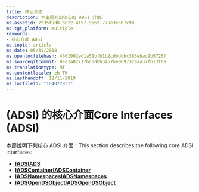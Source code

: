 ```yaml
---
title: 核心介面
description: 本主題列出核心的 ADSI 介面。
ms.assetid: 7f35f9d8-b822-4157-956f-779e3e507c9d
ms.tgt_platform: multiple
keywords:
- 核心介面 ADSI
ms.topic: article
ms.date: 05/31/2018
ms.openlocfilehash: 4661902ed1a51bfb1b2cdbddbc383ebac9b5726f
ms.sourcegitcommit: 8ea1a82717bd3dbb3457be0697329aa37fb13f08
ms.translationtype: MT
ms.contentlocale: zh-TW
ms.lasthandoff: 12/11/2019
ms.locfileid: "104022931"
---
```

# <a name="core-interfaces-adsi"></a><span data-ttu-id="1b76a-104"> (ADSI) 的核心介面</span><span class="sxs-lookup"><span data-stu-id="1b76a-104">Core Interfaces (ADSI)</span></span>

<span data-ttu-id="1b76a-105">本節說明下列核心 ADSI 介面：</span><span class="sxs-lookup"><span data-stu-id="1b76a-105">This section describes the following core ADSI interfaces:</span></span>

-   [<span data-ttu-id="1b76a-106">**IADS**</span><span class="sxs-lookup"><span data-stu-id="1b76a-106">**IADS**</span></span>](/windows/desktop/api/Iads/nn-iads-iads)
-   [<span data-ttu-id="1b76a-107">**IADSContainer**</span><span class="sxs-lookup"><span data-stu-id="1b76a-107">**IADSContainer**</span></span>](/windows/desktop/api/Iads/nn-iads-iadscontainer)
-   [<span data-ttu-id="1b76a-108">**IADSNamespaces**</span><span class="sxs-lookup"><span data-stu-id="1b76a-108">**IADSNamespaces**</span></span>](/windows/desktop/api/Iads/nn-iads-iadsnamespaces)
-   [<span data-ttu-id="1b76a-109">**IADSOpenDSObject**</span><span class="sxs-lookup"><span data-stu-id="1b76a-109">**IADSOpenDSObject**</span></span>](/windows/desktop/api/Iads/nn-iads-iadsopendsobject)

 

 




